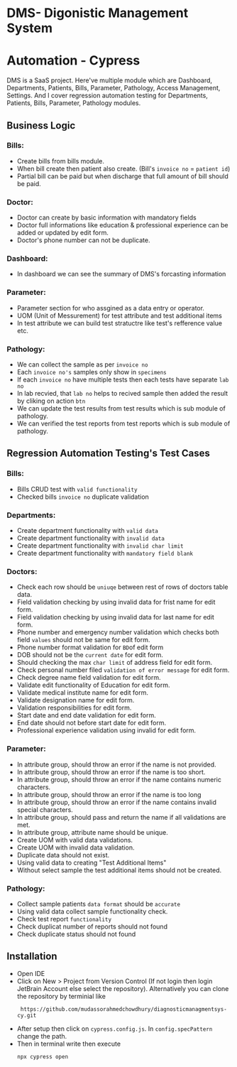 # DMS- Digonistic Management System
# Automation - Cypress

DMS is a SaaS project. Here've multiple module which are Dashboard, Departments, Patients, Bills, Parameter, Pathology, Access Management, Settings. 
And I cover regression automation testing for Departments, Patients, Bills, Parameter, Pathology modules.

## Business Logic 

### **Bills:**
- Create bills from bills module.
- When bill create then patient also create. (Bill's `invoice no` = `patient id`)
- Partial bill can be paid but when discharge that full amount of bill should be paid.

### **Doctor:**
- Doctor can create by basic information with mandatory fields
- Doctor full informations like education & professional experience can be added or updated by edit form.
- Doctor's phone number can not be duplicate.

### **Dashboard:**
- In dashboard we can see the summary of DMS's forcasting information

### **Parameter:**
- Parameter section for who assgined as a data entry or operator.
- UOM (Unit of Messurement) for test attribute and test additional items
- In test attribute we can build test stratuctre like test's refference value etc.

### **Pathology:**
- We can collect the sample as per `invoice no`
- Each `invoice no's` samples only show in `specimens`
- If each `invoice no` have multiple tests then each tests have separate `lab no`
- In lab recvied, that `lab no` helps to recived sample then added the result by cliking on action `btn`
- We can update the test results from test results which is sub module of pathology.
- We can verified the test reports from test reports which is sub module of pathology.

## Regression Automation Testing's Test Cases

### **Bills:**
- Bills CRUD test with `valid functionality` 
- Checked bills `invoice no` duplicate validation

### **Departments:**
- Create department functionality with `valid data`
- Create  department functionality with `invalid data`
- Create department functionality with `invalid char limit`
- Create department functionality with `mandatory field blank`

### **Doctors:**
- Check each row should be `uniuqe` between rest of rows of doctors table data.
- Field validation checking by using invalid data for frist name for edit form.
- Field validation checking by using invalid data for last name for edit form.
- Phone number and emergency number validation which checks both field `values` should not be same for edit form.
- Phone number format validation for `BD`of edit form
- DOB should  not be the `current date` for edit form.
- Should checking the max `char limit` of address field for edit form.
- Check personal number filed `validation of error message` for edit form.
- Check degree name field validation for edit form.
- Validate edit functionality of Education for edit form.
- Validate medical institute name for edit form.
- Validate designation name for edit form.
- Validation responsibilities for edit form.
- Start date and end date validation for edit form.
- End date should not before start date for edit form.
- Professional experience validation using invalid for edit form.

### **Parameter:**
- In attribute group, should throw an error if the name is not provided.
- In attribute group, should throw an error if the name is too short.
- In attribute group, should throw an error if the name contains numeric characters.
- In attribute group, should throw an error if the name is too long
- In attribute group, should throw an error if the name contains invalid special characters.
- In attribute group, should pass and return the name if all validations are met.
- In attribute group, attribute name should be unique.
- Create UOM with valid data validations.
- Create UOM with invalid data validation.
- Duplicate data should not exist.
- Using valid data to creating "Test Additional Items"
- Without select sample the test additional items should not be created.

### **Pathology:**
- Collect sample patients `data format` should be `accurate`
- Using valid data collect sample functionality check.
- Check test report `functionality`
- Check duplicat number of reports should not found
- Check duplicate status should not found


## Installation
- Open IDE
- Click on New > Project from Version Control (If not login then login JetBrain Account else select the repository). Alternatively
  you can clone the repository by terminial like
  ```git
   https://github.com/mudassorahmedchowdhury/diagnosticmanagmentsys-cy.git
  ```
- After setup then click on `cypress.config.js`. In `config.specPattern` change the path.
- Then in terminal write then execute
   ```git
   npx cypress open
  ```
   

